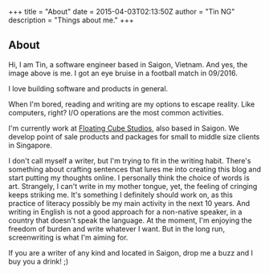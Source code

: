 +++
title = "About"
date = 2015-04-03T02:13:50Z
author = "Tin NG"
description = "Things about me."
+++

## About

Hi, I am Tin, a software engineer based in Saigon, Vietnam. And yes, the image above is me. I got an eye bruise in a football match in 09/2016.

I love building software and products in general.

When I'm bored, reading and writing are my options to escape reality. Like computers, right? I/O operations are the most common activities.

I'm currently work at [Floating Cube Studios](http://floatingcube.com), also based in Saigon. We develop point of sale products and packages for small to middle size clients in Singapore. 

I don't call myself a writer, but I'm trying to fit in the writing habit.
There's something about crafting sentences that lures me into creating this blog and start putting my thoughts online.
I personally think the choice of words is art. 
Strangely, I can't write in my mother tongue, yet, the feeling of cringing keeps striking me. 
It's something I definitely should work on, as this practice of literacy possibly be my main activity in the next 10 years.
And writing in English is not a good approach for a non-native speaker, in a country that doesn't speak the language.
At the moment, I'm enjoying the freedom of burden and write whatever I want. 
But in the long run, screenwriting is what I'm aiming for.

If you are a writer of any kind and located in Saigon, drop me a buzz and I buy you a drink! ;) 

